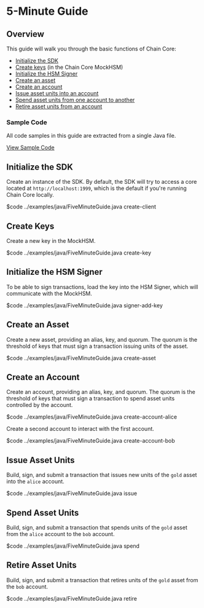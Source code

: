 # 5-Minute Guide

## Overview

This guide will walk you through the basic functions of Chain Core:

* [Initialize the SDK](#initialize-the-sdk)
* [Create keys](#create-keys) (in the Chain Core MockHSM)
* [Initialize the HSM Signer](#initialize-the-hsm-signer)
* [Create an asset](#create-an-asset)
* [Create an account](#create-an-account)
* [Issue asset units into an account](#issue-asset-units)
* [Spend asset units from one account to another](#spend-asset-units)
* [Retire asset units from an account](#retire-asset-units)

### Sample Code
All code samples in this guide are extracted from a single Java file.

<a href="../examples/java/FiveMinuteGuide.java" class="downloadBtn btn success" target="\_blank">View Sample Code</a>

## Initialize the SDK

Create an instance of the SDK. By default, the SDK will try to access a core located at `http://localhost:1999`, which is the default if you're running Chain Core locally.

$code ../examples/java/FiveMinuteGuide.java create-client

## Create Keys

Create a new key in the MockHSM.

$code ../examples/java/FiveMinuteGuide.java create-key

## Initialize the HSM Signer

To be able to sign transactions, load the key into the HSM Signer, which will communicate with the MockHSM.

$code ../examples/java/FiveMinuteGuide.java signer-add-key

## Create an Asset

Create a new asset, providing an alias, key, and quorum. The quorum is the threshold of keys that must sign a transaction issuing units of the asset.

$code ../examples/java/FiveMinuteGuide.java create-asset

## Create an Account

Create an account, providing an alias, key, and quorum. The quorum is the threshold of keys that must sign a transaction to spend asset units controlled by the account.

$code ../examples/java/FiveMinuteGuide.java create-account-alice

Create a second account to interact with the first account.

$code ../examples/java/FiveMinuteGuide.java create-account-bob

## Issue Asset Units

Build, sign, and submit a transaction that issues new units of the `gold` asset into the `alice` account.

$code ../examples/java/FiveMinuteGuide.java issue

## Spend Asset Units

Build, sign, and submit a transaction that spends units of the `gold` asset from the `alice` account to the `bob` account.

$code ../examples/java/FiveMinuteGuide.java spend

## Retire Asset Units

Build, sign, and submit a transaction that retires units of the `gold` asset from the `bob` account.

$code ../examples/java/FiveMinuteGuide.java retire
